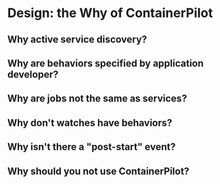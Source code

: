 # Design: the Why of ContainerPilot

## Why active service discovery?

## Why are behaviors specified by application developer?

## Why are jobs not the same as services?

## Why don't watches have behaviors?

## Why isn't there a "post-start" event?

## Why should you not use ContainerPilot?
